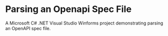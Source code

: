 # Parsing an Openapi Spec File
A Microsoft C# .NET Visual Studio Winforms project demonstrating parsing an OpenAPI spec file. 
